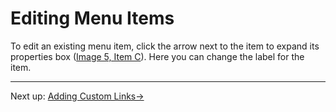 # Editing Menu Items

To edit an existing menu item, click the arrow next to the item to expand its properties box ([Image 5, Item C](../resources/image-5-menus.html)). Here you can change the label for the item.

---

Next up: [Adding Custom Links&#8594;](adding-custom-links.html)